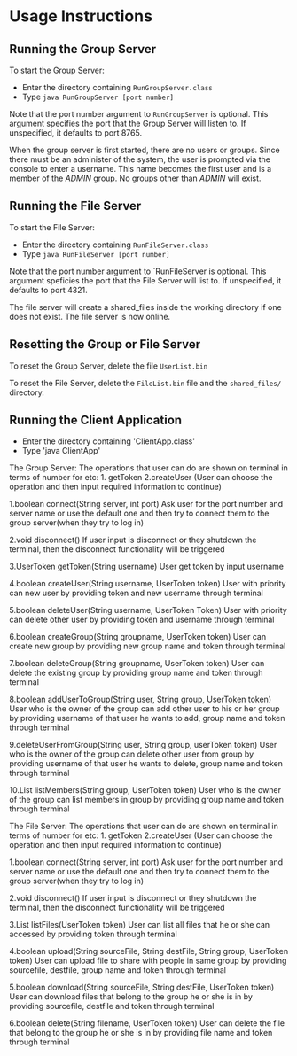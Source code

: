 # Usage Instructions

## Running the Group Server

To start the Group Server:
 - Enter the directory containing `RunGroupServer.class`
 - Type `java RunGroupServer [port number]`

Note that the port number argument to `RunGroupServer` is optional.  This argument specifies the port that the Group Server will listen to.  If unspecified, it defaults to port 8765.

When the group server is first started, there are no users or groups. Since there must be an administer of the system, the user is prompted via the console to enter a username. This name becomes the first user and is a member of the *ADMIN* group.  No groups other than *ADMIN* will exist.

## Running the File Server

To start the File Server:
 - Enter the directory containing `RunFileServer.class`
 - Type `java RunFileServer [port number]`

Note that the port number argument to `RunFileServer is optional.  This argument speficies the port that the File Server will list to. If unspecified, it defaults to port 4321.

The file server will create a shared_files inside the working directory if one does not exist. The file server is now online.

## Resetting the Group or File Server

To reset the Group Server, delete the file `UserList.bin`

To reset the File Server, delete the `FileList.bin` file and the `shared_files/` directory.


## Running the Client Application
- Enter the directory containing 'ClientApp.class'
- Type 'java ClientApp'

The Group Server:
The operations that user can do are shown on terminal in terms of number for etc: 1. getToken 2.createUser (User can choose the operation and then input required information to continue)

1.boolean connect(String server, int port)
Ask user for the port number and server name or use the default one and then try to connect them to the group server(when they try to log in)

2.void disconnect()
If user input is disconnect or they shutdown the terminal, then the disconnect functionality will be triggered

3.UserToken getToken(String username)
User get token by input username

4.boolean createUser(String username, UserToken token)
User with priority can new user by providing token and new username through terminal

5.boolean deleteUser(String username, UserToken Token)
User with priority can delete other user by providing token and username through terminal

6.boolean createGroup(String groupname, UserToken token)
User can create new group by providing new group name and token through terminal

7.boolean deleteGroup(String groupname, UserToken token)
User can delete the existing group by providing group name and token through terminal

8.boolean addUserToGroup(String user, String group, UserToken token)
User who is the owner of the group can add other user to his or her group by providing username of that user he wants to add, group name and token through terminal

9.deleteUserFromGroup(String user, String group, userToken token)
User who is the owner of the group can delete other user from group by providing username of that user he wants to delete, group name and token through terminal

10.List<String> listMembers(String group, UserToken token)
User who is the owner of the group can list members in group by providing group name and token through terminal




The File Server:
The operations that user can do are shown on terminal in terms of number for etc: 1. getToken 2.createUser (User can choose the operation and then input required information to continue)

1.boolean connect(String server, int port)
Ask user for the port number and server name or use the default one and then try to connect them to the group server(when they try to log in)

2.void disconnect()
If user input is disconnect or they shutdown the terminal, then the disconnect functionality will be triggered

3.List<String> listFiles(UserToken token)
User can list all files that he or she can accessed by providing token through terminal

4.boolean upload(String sourceFile, String destFile, String group, UserToken token)
User can upload file to share with people in same group by providing sourcefile, destfile, group name and token through terminal

5.boolean download(String sourceFile, String destFile, UserToken token)
User can download files that belong to the group he or she is in by providing sourcefile, destfile and token through terminal

6.boolean delete(String filename, UserToken token)
User can delete the file that belong to the group he or she is in by providing file name and token through terminal